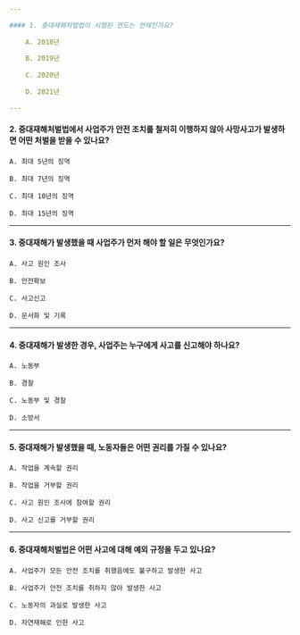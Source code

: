 ```yaml
---

#### 1. 중대재해처벌법이 시행된 연도는 언제인가요?
    
    A. 2018년
    
    B. 2019년
    
    C. 2020년
    
    D. 2021년

---
```

    

#### 2. 중대재해처벌법에서 사업주가 안전 조치를 철저히 이행하지 않아 사망사고가 발생하면 어떤 처벌을 받을 수 있나요?
    
    A. 최대 5년의 징역
    
    B. 최대 7년의 징역
    
    C. 최대 10년의 징역
    
    D. 최대 15년의 징역

---
    
#### 3. 중대재해가 발생했을 때 사업주가 먼저 해야 할 일은 무엇인가요?
    
    A. 사고 원인 조사
    
    B. 안전확보
    
    C. 사고신고
    
    D. 문서화 및 기록

---
    
#### 4. 중대재해가 발생한 경우, 사업주는 누구에게 사고를 신고해야 하나요?
    
    A. 노동부
    
    B. 경찰
    
    C. 노동부 및 경찰
    
    D. 소방서

---
    
#### 5. 중대재해가 발생했을 때, 노동자들은 어떤 권리를 가질 수 있나요?
    
    A. 작업을 계속할 권리
    
    B. 작업을 거부할 권리
    
    C. 사고 원인 조사에 참여할 권리
    
    D. 사고 신고를 거부할 권리   

---
    
#### 6. 중대재해처벌법은 어떤 사고에 대해 예외 규정을 두고 있나요?
    
    A. 사업주가 모든 안전 조치를 취했음에도 불구하고 발생한 사고
    
    B. 사업주가 안전 조치를 취하지 않아 발생한 사고
    
    C. 노동자의 과실로 발생한 사고
    
    D. 자연재해로 인한 사고